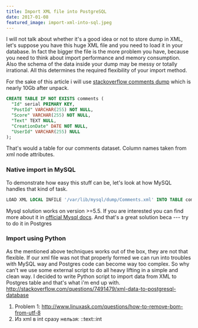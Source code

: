 ```yaml
---
title: Import XML file into PostgreSQL
date: 2017-01-08
featured_image: import-xml-into-sql.jpeg
---
```

I will not talk about whether it's a good idea or not to store dump in XML, let's suppose you have this huge XML file and you need to load it in your database. In fact the bigger the file is the more problem you have, because you need to think about import performance and memory consumption. Also the schema of the data inside your dump may be messy or totally irrational. All this determines the required flexibility of your import method.

For the sake of this article i will use [stackoverflow comments dump](https://archive.org/download/stackexchange) which is nearly 10Gb after unpack.
``` sql
CREATE TABLE IF NOT EXISTS comments (
  "Id" serial PRIMARY KEY,
  "PostId" VARCHAR(255) NOT NULL,
  "Score" VARCHAR(255) NOT NULL,
  "Text" TEXT NULL,
  "CreationDate" DATE NOT NULL,
  "UserId" VARCHAR(255) NULL
);
```
That's would a table for our comments dataset. Column names taken from xml node attributes.

### Native import in MySQL
To demonstrate how easy this stuff can be, let's look at how MySQL handles that kind of task.
``` sql
LOAD XML LOCAL INFILE '/var/lib/mysql/dump/Comments.xml' INTO TABLE comments ROWS IDENTIFIED BY '<row>';
```
Mysql solution works on version >=5.5. If you are interested you can find more about it in [official Mysql docs](https://dev.mysql.com/doc/refman/5.5/en/load-xml.html).
And that's a great solution beca
--- try to do it in Postgres
### Import using Python
As the mentioned above techniques works out of the box, they are not that flexible. If our xml file was not that properly formed we can run into troubles with MySQL way and Postgres code can become way too complex. So why can't we use some external script to do all heavy lifting in a simple and clean way. I decided to write Python script to import data from XML to Postgres table and that's what i'm end up with.
http://stackoverflow.com/questions/7491479/xml-data-to-postgresql-database

1) Problem 1: http://www.linuxask.com/questions/how-to-remove-bom-from-utf-8
2) Из xml в int сразу нельзя: ::text::int
